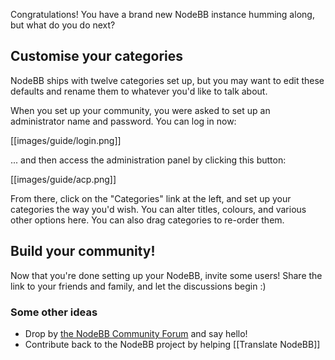 Congratulations! You have a brand new NodeBB instance humming along, but what do you do next?

## Customise your categories
NodeBB ships with twelve categories set up, but you may want to edit these defaults and rename them to whatever you'd like to talk about.

When you set up your community, you were asked to set up an administrator name and password. You can log in now:

[[images/guide/login.png]]

... and then access the administration panel by clicking this button:

[[images/guide/acp.png]]

From there, click on the "Categories" link at the left, and set up your categories the way you'd wish. You can alter titles, colours, and various other options here. You can also drag categories to re-order them.

## Build your community!

Now that you're done setting up your NodeBB, invite some users! Share the link to your friends and family, and let the discussions begin :)

### Some other ideas
* Drop by [the NodeBB Community Forum](//community.nodebb.org) and say hello!
* Contribute back to the NodeBB project by helping [[Translate NodeBB]]